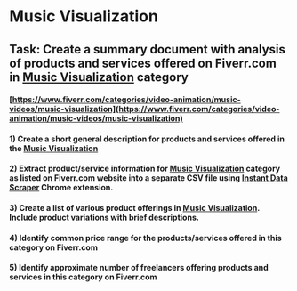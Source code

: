 # Music Visualization
## Task: Create a summary document with analysis of products and services offered on Fiverr.com in [Music Visualization](https://www.fiverr.com/categories/video-animation/music-videos/music-visualization) category
#### [https://www.fiverr.com/categories/video-animation/music-videos/music-visualization](https://www.fiverr.com/categories/video-animation/music-videos/music-visualization)
#### 1) Create a short general description for products and services offered in the [Music Visualization](https://www.fiverr.com/categories/video-animation/music-videos/music-visualization)
#### 2) Extract product/service information for [Music Visualization](https://www.fiverr.com/categories/video-animation/music-videos/music-visualization) category as listed on Fiverr.com website into a separate CSV file using [Instant Data Scraper](https://chrome.google.com/webstore/detail/instant-data-scraper/ofaokhiedipichpaobibbnahnkdoiiah) Chrome extension.
#### 3) Create a list of various product offerings in [Music Visualization](https://www.fiverr.com/categories/video-animation/music-videos/music-visualization). Include product variations with brief descriptions.
#### 4) Identify common price range for the products/services offered in this category on Fiverr.com
#### 5) Identify approximate number of freelancers offering products and services in this category on Fiverr.com
